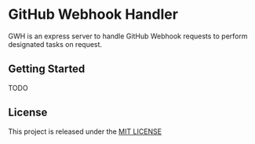 # GitHub Webhook Handler

GWH is an express server to handle GitHub Webhook requests to perform designated tasks on request.

## Getting Started

TODO

## License

This project is released under the [MIT LICENSE](https://github.com/TagnumElite/GitHub-Webhook-Handler/blob/master/LICENSE)
